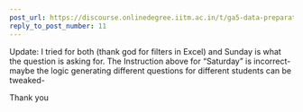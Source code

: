 ```yaml
---
post_url: https://discourse.onlinedegree.iitm.ac.in/t/ga5-data-preparation-discussion-thread-tds-jan-2025/166576/12
reply_to_post_number: 11
---
```

Update: I tried for both (thank god for filters in Excel) and Sunday is what the question is asking for. The Instruction above for “Saturday” is incorrect- maybe the logic generating different questions for different students can be tweaked-

Thank you